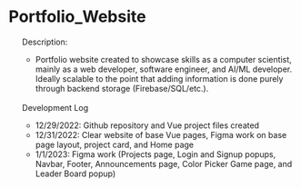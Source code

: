 # Portfolio_Website

<ul>
Description:
<ul>
  <li>Portfolio website created to showcase skills as a computer scientist, mainly as a web developer, software engineer, and AI/ML developer. Ideally scalable to the point that adding information is done purely through backend storage (Firebase/SQL/etc.).</li>
</ul>
<br>
Development Log
<ul>
  <li>12/29/2022: Github repository and Vue project files created</li>
  <li>12/31/2022: Clear website of base Vue pages, Figma work on base page layout, project card, and Home page</li>
  <li>1/1/2023: Figma work (Projects page, Login and Signup popups, Navbar, Footer, Announcements page, Color Picker Game page, and Leader Board popup)</li>
</ul>
</ul>
